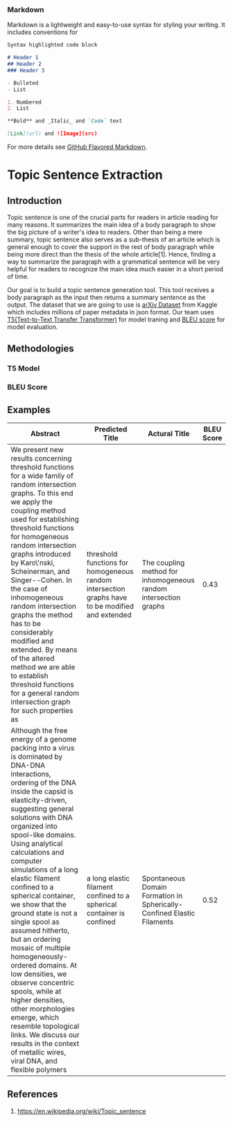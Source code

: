 
### Markdown

Markdown is a lightweight and easy-to-use syntax for styling your writing. It includes conventions for

```markdown
Syntax highlighted code block

# Header 1
## Header 2
### Header 3

- Bulleted
- List

1. Numbered
2. List

**Bold** and _Italic_ and `Code` text

[Link](url) and ![Image](src)
```

For more details see [GitHub Flavored Markdown](https://guides.github.com/features/mastering-markdown/).



# Topic Sentence Extraction

## Introduction
Topic sentence is one of the crucial parts for readers in article reading for many reasons. It summarizes the main idea of a body paragraph to show the big picture of a writer's idea to readers. Other than being a mere summary, topic sentence also serves as a sub-thesis of an article which is general enough to cover the support in the rest of body paragraph while being more direct than the thesis of the whole article[1]. Hence, finding a way to summarize the paragraph with a grammatical sentence will be very helpful for readers to recognize the main idea much easier in a short period of time.

Our goal is to build a topic sentence generation tool. This tool receives a body paragraph as the input then returns a summary sentence as the output. The dataset that we are going to use is [arXiv Dataset](https://www.kaggle.com/Cornell-University/arxiv) from Kaggle which includes millions of paper metadata in json format. Our team uses [T5(Text-to-Text Transfer Transformer)](https://huggingface.co/transformers/model_doc/t5.html) for model traning and [BLEU score](https://en.wikipedia.org/wiki/BLEU) for model evaluation.

## Methodologies

### T5 Model

### BLEU Score

## Examples

| Abstract | Predicted Title | Actural Title | BLEU Score |
| -------- | --------------- | ------------- | ---------- |
| We present new results concerning threshold functions for a wide family of random intersection graphs. To this end we apply the coupling method used for establishing threshold functions for homogeneous random intersection graphs introduced by Karo\\'nski, Scheinerman, and Singer--Cohen. In the case of inhomogeneous random intersection graphs the method has to be considerably modified and extended. By means of the altered method we are able to establish threshold functions for a general random intersection graph for such properties as | threshold functions for homogeneous random intersection graphs have to be modified and extended | The coupling method for inhomogeneous random intersection graphs | 0.43 |
| Although the free energy of a genome packing into a virus is dominated by DNA-DNA interactions, ordering of the DNA inside the capsid is elasticity-driven, suggesting general solutions with DNA organized into spool-like domains. Using analytical calculations and computer simulations of a long elastic filament confined to a spherical container, we show that the ground state is not a single spool as assumed hitherto, but an ordering mosaic of multiple homogeneously-ordered domains. At low densities, we observe concentric spools, while at higher densities, other morphologies emerge, which resemble topological links. We discuss our results in the context of metallic wires, viral DNA, and flexible polymers | a long elastic filament confined to a spherical container is confined | Spontaneous Domain Formation in Spherically-Confined Elastic Filaments | 0.52 |

## References
1. https://en.wikipedia.org/wiki/Topic_sentence
